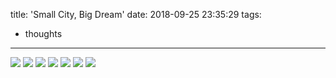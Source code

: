 title: 'Small City, Big Dream'
date: 2018-09-25 23:35:29
tags:
  - thoughts
---

![](/img/mel/MEL_01.JPG)
![](/img/mel/MEL_02.JPG)
![](/img/mel/MEL_03.JPG)
![](/img/mel/MEL_04.JPG)
![](/img/mel/MEL_05.JPG)
![](/img/mel/MEL_06.JPG)
![](/img/mel/MEL_07.JPG)

